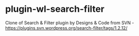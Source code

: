 # plugin-wl-search-filter
Clone of Search &amp; Filter plugin by Designs &amp; Code from SVN - https://plugins.svn.wordpress.org/search-filter/tags/1.2.12/
